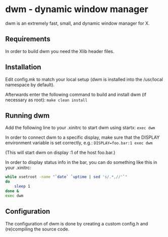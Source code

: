 # dwm - dynamic window manager
dwm is an extremely fast, small, and dynamic window manager for X.


## Requirements
In order to build dwm you need the Xlib header files.


## Installation
Edit config.mk to match your local setup (dwm is installed into
the /usr/local namespace by default).

Afterwards enter the following command to build and install dwm (if
necessary as root):
`make clean install`


## Running dwm
Add the following line to your .xinitrc to start dwm using startx:
`exec dwm`

In order to connect dwm to a specific display, make sure that
the DISPLAY environment variable is set correctly, e.g.:
`DISPLAY=foo.bar:1 exec dwm`

(This will start dwm on display :1 of the host foo.bar.)

In order to display status info in the bar, you can do something
like this in your .xinitrc:
```bash
while xsetroot -name "`date` `uptime | sed 's/.*,//'`"
do
	sleep 1
done &
exec dwm
```


## Configuration
The configuration of dwm is done by creating a custom config.h
and (re)compiling the source code.
